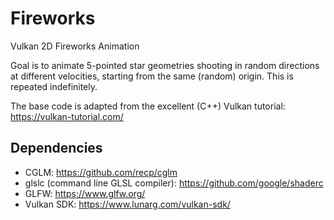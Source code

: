 # Fireworks
Vulkan 2D Fireworks Animation

Goal is to animate 5-pointed star geometries shooting in random directions at different velocities, starting from the same (random) origin. This is repeated indefinitely.

The base code is adapted from the excellent (C++) Vulkan tutorial: https://vulkan-tutorial.com/
 
## Dependencies
- CGLM: https://github.com/recp/cglm
- glslc (command line GLSL compiler): https://github.com/google/shaderc
- GLFW:  https://www.glfw.org/
- Vulkan SDK: https://www.lunarg.com/vulkan-sdk/
